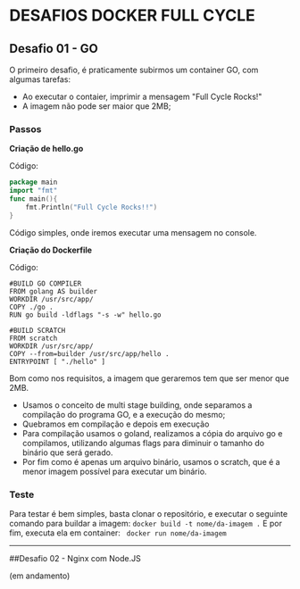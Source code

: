 # DESAFIOS DOCKER FULL CYCLE
## Desafio 01 - GO

O primeiro desafio, é praticamente subirmos um container GO, com algumas tarefas:
- Ao executar o contaier, imprimir a mensagem "Full Cycle Rocks!"
- A imagem não pode ser maior que 2MB;


### Passos

**Criação de hello.go**

Código:
```go
package main 
import "fmt"
func main(){
	fmt.Println("Full Cycle Rocks!!")
}
```

Código simples, onde iremos executar uma mensagem no console.

**Criação do Dockerfile**

Código:
```docker
#BUILD GO COMPILER
FROM golang AS builder
WORKDIR /usr/src/app/
COPY ./go .
RUN go build -ldflags "-s -w" hello.go

#BUILD SCRATCH
FROM scratch
WORKDIR /usr/src/app/
COPY --from=builder /usr/src/app/hello .
ENTRYPOINT [ "./hello" ]
```

Bom como nos requisitos, a imagem que geraremos tem que ser menor que 2MB. 
- Usamos o conceito de multi stage building, onde separamos a compilação do programa GO, e a execução do mesmo;
- Quebramos em compilação e depois em execução
- Para compilação usamos o goland, realizamos a cópia do arquivo go e compilamos, utilizando algumas flags para diminuir o tamanho do binário que será gerado.
- Por fim como é apenas um arquivo binário, usamos o scratch, que é a menor imagem possível para executar um binário.

### Teste

Para testar é bem simples, basta clonar o repositório, e executar o seguinte comando para buildar a imagem:
` docker build -t nome/da-imagem . `
E por fim, executa ela em container:
` docker run nome/da-imagem`


***

##Desafio 02 - Nginx com Node.JS

(em andamento)


